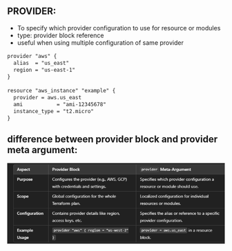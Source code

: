 ## PROVIDER:
- To specify which provider configuration to use for resource or modules
- type: provider block reference
- useful when using multiple configuration of same provider 

```hcl
provider "aws" {
  alias  = "us_east"
  region = "us-east-1"
}

resource "aws_instance" "example" {
  provider = aws.us_east
  ami           = "ami-12345678"
  instance_type = "t2.micro"
}
```

## difference between provider block and provider meta argument:

![alt text](image-1.png)
